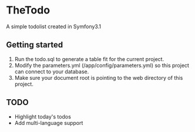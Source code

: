 # TheTodo
A simple todolist created in Symfony3.1

## Getting started
1. Run the todo.sql to generate a table fit for the current project.
2. Modify the parameters.yml (/app/config/parameters.yml) so this project can connect to your database.
3. Make sure your document root is pointing to the web directory of this project.

## TODO
- Highlight today's todos
- Add multi-language support

